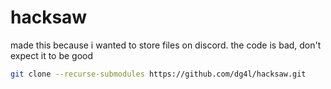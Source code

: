 # hacksaw

made this because i wanted to store files on discord.
the code is bad, don't expect it to be good


```bash
git clone --recurse-submodules https://github.com/dg4l/hacksaw.git
```
